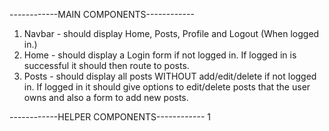 ------------MAIN COMPONENTS------------
1. Navbar - should display Home, Posts, Profile and Logout (When logged in.)
2. Home - should display a Login form if not logged in. If logged in is successful it should then route to posts.
3. Posts - should display all posts WITHOUT add/edit/delete if not logged in. If logged in it should give options to edit/delete posts that the user owns and also a form to add new posts.

------------HELPER COMPONENTS------------
1